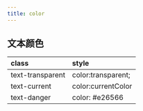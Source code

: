 ```yaml
---
title: color
---
```


## 文本颜色

| class            | style              |
| :--------------- | :----------------- |
| text-transparent | color:transparent; |
| text-current     | color:currentColor |
| text-danger      | color: #e26566     |

